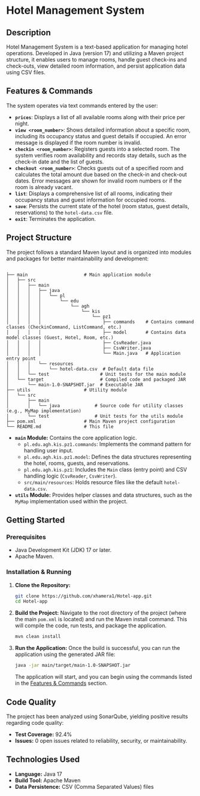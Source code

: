 # Hotel Management System

## Description

Hotel Management System is a text-based application for managing hotel operations. Developed in Java (version 17) and utilizing a Maven project structure, it enables users to manage rooms, handle guest check-ins and check-outs, view detailed room information, and persist application data using CSV files.

## Features & Commands

The system operates via text commands entered by the user:

* **`prices`**: Displays a list of all available rooms along with their price per night.
* **`view <room_number>`**: Shows detailed information about a specific room, including its occupancy status and guest details if occupied. An error message is displayed if the room number is invalid.
* **`checkin <room_number>`**: Registers guests into a selected room. The system verifies room availability and records stay details, such as the check-in date and the list of guests.
* **`checkout <room_number>`**: Checks guests out of a specified room and calculates the total amount due based on the check-in and check-out dates. Error messages are shown for invalid room numbers or if the room is already vacant.
* **`list`**: Displays a comprehensive list of all rooms, indicating their occupancy status and guest information for occupied rooms.
* **`save`**: Persists the current state of the hotel (room status, guest details, reservations) to the `hotel-data.csv` file.
* **`exit`**: Terminates the application.

## Project Structure

The project follows a standard Maven layout and is organized into modules and packages for better maintainability and development:

```plaintext

├── main                     # Main application module
│   ├── src
│   │   ├── main
│   │   │   ├── java
│   │   │   │   └── pl
│   │   │   │       └── edu
│   │   │   │           └── agh
│   │   │   │               └── kis
│   │   │   │                   └── pz1
│   │   │   │                       ├── commands    # Contains command classes (CheckinCommand, ListCommand, etc.)
│   │   │   │                       ├── model       # Contains data model classes (Guest, Hotel, Room, etc.)
│   │   │   │                       ├── CsvReader.java
│   │   │   │                       ├── CsvWriter.java
│   │   │   │                       └── Main.java   # Application entry point
│   │   │   └── resources
│   │   │       └── hotel-data.csv  # Default data file
│   │   └── test                   # Unit tests for the main module
│   └── target                     # Compiled code and packaged JAR
│       └── main-1.0-SNAPSHOT.jar  # Executable JAR
├── utils                    # Utility module
│   └── src
│       ├── main
│       │   └── java             # Source code for utility classes (e.g., MyMap implementation)
│       └── test                 # Unit tests for the utils module
├── pom.xml                  # Main Maven project configuration
└── README.md                # This file
```

* **`main` Module:** Contains the core application logic.
    * `pl.edu.agh.kis.pz1.commands`: Implements the command pattern for handling user input.
    * `pl.edu.agh.kis.pz1.model`: Defines the data structures representing the hotel, rooms, guests, and reservations.
    * `pl.edu.agh.kis.pz1`: Includes the `Main` class (entry point) and CSV handling logic (`CsvReader`, `CsvWriter`).
    * `src/main/resources`: Holds resource files like the default `hotel-data.csv`.
* **`utils` Module:** Provides helper classes and data structures, such as the `MyMap` implementation used within the project.

## Getting Started

### Prerequisites

* Java Development Kit (JDK) 17 or later.
* Apache Maven.

### Installation & Running

1.  **Clone the Repository:**
    ```bash
    git clone https://github.com/xhamera1/Hotel-app.git
    cd Hotel-app
    ```

2.  **Build the Project:**
    Navigate to the root directory of the project (where the main `pom.xml` is located) and run the Maven install command. This will compile the code, run tests, and package the application.
    ```bash
    mvn clean install
    ```

3.  **Run the Application:**
    Once the build is successful, you can run the application using the generated JAR file:
    ```bash
    java -jar main/target/main-1.0-SNAPSHOT.jar
    ```
    The application will start, and you can begin using the commands listed in the [Features & Commands](#features--commands) section.

## Code Quality

The project has been analyzed using SonarQube, yielding positive results regarding code quality:

* **Test Coverage:** 92.4%
* **Issues:** 0 open issues related to reliability, security, or maintainability.

## Technologies Used

* **Language:** Java 17
* **Build Tool:** Apache Maven
* **Data Persistence:** CSV (Comma Separated Values) files
